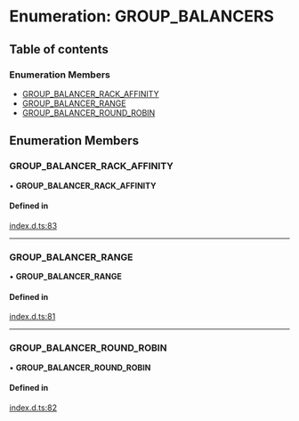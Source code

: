 # Enumeration: GROUP\_BALANCERS

## Table of contents

### Enumeration Members

- [GROUP\_BALANCER\_RACK\_AFFINITY](GROUP_BALANCERS.md#group_balancer_rack_affinity)
- [GROUP\_BALANCER\_RANGE](GROUP_BALANCERS.md#group_balancer_range)
- [GROUP\_BALANCER\_ROUND\_ROBIN](GROUP_BALANCERS.md#group_balancer_round_robin)

## Enumeration Members

### GROUP\_BALANCER\_RACK\_AFFINITY

• **GROUP\_BALANCER\_RACK\_AFFINITY**

#### Defined in

[index.d.ts:83](https://github.com/mostafa/xk6-kafka/blob/main/index.d.ts#L83)

___

### GROUP\_BALANCER\_RANGE

• **GROUP\_BALANCER\_RANGE**

#### Defined in

[index.d.ts:81](https://github.com/mostafa/xk6-kafka/blob/main/index.d.ts#L81)

___

### GROUP\_BALANCER\_ROUND\_ROBIN

• **GROUP\_BALANCER\_ROUND\_ROBIN**

#### Defined in

[index.d.ts:82](https://github.com/mostafa/xk6-kafka/blob/main/index.d.ts#L82)

